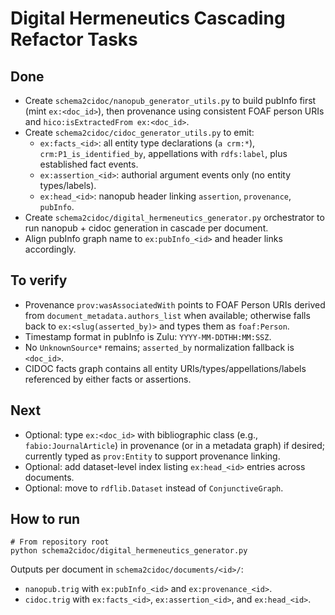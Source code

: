 # Digital Hermeneutics Cascading Refactor Tasks

## Done
- Create `schema2cidoc/nanopub_generator_utils.py` to build pubInfo first (mint `ex:<doc_id>`), then provenance using consistent FOAF person URIs and `hico:isExtractedFrom ex:<doc_id>`.
- Create `schema2cidoc/cidoc_generator_utils.py` to emit:
  - `ex:facts_<id>`: all entity type declarations (`a crm:*`), `crm:P1_is_identified_by`, appellations with `rdfs:label`, plus established fact events.
  - `ex:assertion_<id>`: authorial argument events only (no entity types/labels).
  - `ex:head_<id>`: nanopub header linking `assertion`, `provenance`, `pubInfo`.
- Create `schema2cidoc/digital_hermeneutics_generator.py` orchestrator to run nanopub + cidoc generation in cascade per document.
- Align pubInfo graph name to `ex:pubInfo_<id>` and header links accordingly.

## To verify
- Provenance `prov:wasAssociatedWith` points to FOAF Person URIs derived from `document_metadata.authors_list` when available; otherwise falls back to `ex:<slug(asserted_by)>` and types them as `foaf:Person`.
- Timestamp format in pubInfo is Zulu: `YYYY-MM-DDTHH:MM:SSZ`.
- No `UnknownSource*` remains; `asserted_by` normalization fallback is `<doc_id>`.
- CIDOC facts graph contains all entity URIs/types/appellations/labels referenced by either facts or assertions.

## Next
- Optional: type `ex:<doc_id>` with bibliographic class (e.g., `fabio:JournalArticle`) in provenance (or in a metadata graph) if desired; currently typed as `prov:Entity` to support provenance linking.
- Optional: add dataset-level index listing `ex:head_<id>` entries across documents.
- Optional: move to `rdflib.Dataset` instead of `ConjunctiveGraph`.

## How to run
```
# From repository root
python schema2cidoc/digital_hermeneutics_generator.py
```

Outputs per document in `schema2cidoc/documents/<id>/`:
- `nanopub.trig` with `ex:pubInfo_<id>` and `ex:provenance_<id>`.
- `cidoc.trig` with `ex:facts_<id>`, `ex:assertion_<id>`, and `ex:head_<id>`.
